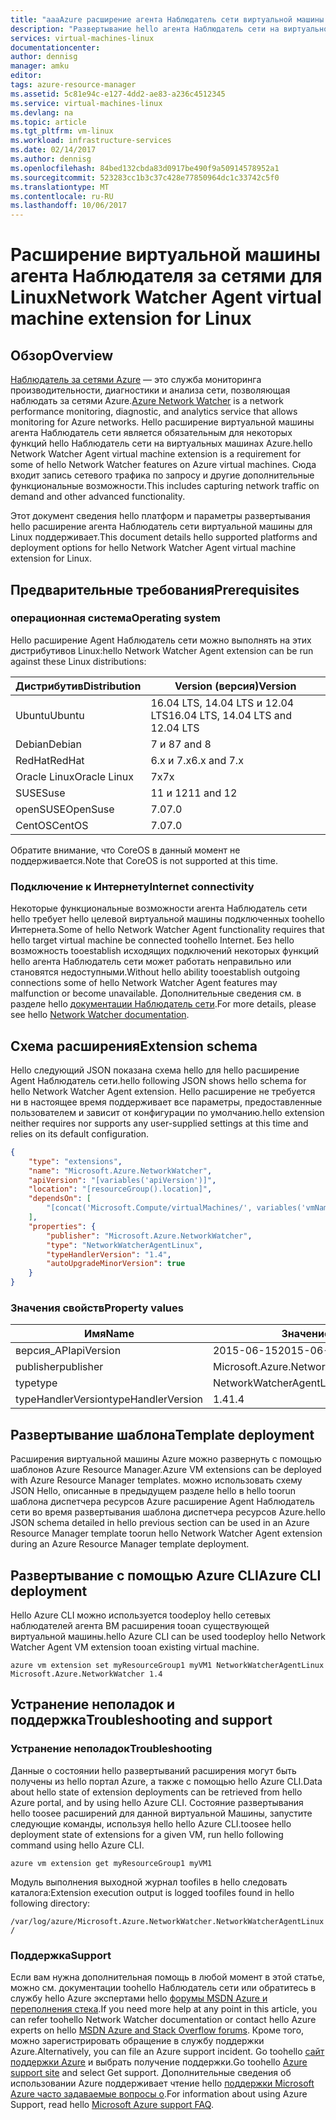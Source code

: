 ```yaml
---
title: "aaaAzure расширение агента Наблюдатель сети виртуальной машины для Linux | Документы Microsoft"
description: "Развертывание hello агента Наблюдатель сети на виртуальной машине Linux с помощью расширения виртуальной машины."
services: virtual-machines-linux
documentationcenter: 
author: dennisg
manager: amku
editor: 
tags: azure-resource-manager
ms.assetid: 5c81e94c-e127-4dd2-ae83-a236c4512345
ms.service: virtual-machines-linux
ms.devlang: na
ms.topic: article
ms.tgt_pltfrm: vm-linux
ms.workload: infrastructure-services
ms.date: 02/14/2017
ms.author: dennisg
ms.openlocfilehash: 84bed132cbda83d0917be490f9a50914578952a1
ms.sourcegitcommit: 523283cc1b3c37c428e77850964dc1c33742c5f0
ms.translationtype: MT
ms.contentlocale: ru-RU
ms.lasthandoff: 10/06/2017
---
```

# <a name="network-watcher-agent-virtual-machine-extension-for-linux"></a><span data-ttu-id="2a9b5-103">Расширение виртуальной машины агента Наблюдателя за сетями для Linux</span><span class="sxs-lookup"><span data-stu-id="2a9b5-103">Network Watcher Agent virtual machine extension for Linux</span></span>

## <a name="overview"></a><span data-ttu-id="2a9b5-104">Обзор</span><span class="sxs-lookup"><span data-stu-id="2a9b5-104">Overview</span></span>

<span data-ttu-id="2a9b5-105">[Наблюдатель за сетями Azure](https://review.docs.microsoft.com/en-us/azure/network-watcher/) — это служба мониторинга производительности, диагностики и анализа сети, позволяющая наблюдать за сетями Azure.</span><span class="sxs-lookup"><span data-stu-id="2a9b5-105">[Azure Network Watcher](https://review.docs.microsoft.com/en-us/azure/network-watcher/) is a network performance monitoring, diagnostic, and analytics service that allows monitoring for Azure networks.</span></span> <span data-ttu-id="2a9b5-106">Hello расширение виртуальной машины агента Наблюдатель сети является обязательным для некоторых функций hello Наблюдатель сети на виртуальных машинах Azure.</span><span class="sxs-lookup"><span data-stu-id="2a9b5-106">hello Network Watcher Agent virtual machine extension is a requirement for some of hello Network Watcher features on Azure virtual machines.</span></span> <span data-ttu-id="2a9b5-107">Сюда входит запись сетевого трафика по запросу и другие дополнительные функциональные возможности.</span><span class="sxs-lookup"><span data-stu-id="2a9b5-107">This includes capturing network traffic on demand and other advanced functionality.</span></span>

<span data-ttu-id="2a9b5-108">Этот документ сведения hello платформ и параметры развертывания hello расширение агента Наблюдатель сети виртуальной машины для Linux поддерживает.</span><span class="sxs-lookup"><span data-stu-id="2a9b5-108">This document details hello supported platforms and deployment options for hello Network Watcher Agent virtual machine extension for Linux.</span></span>

## <a name="prerequisites"></a><span data-ttu-id="2a9b5-109">Предварительные требования</span><span class="sxs-lookup"><span data-stu-id="2a9b5-109">Prerequisites</span></span>

### <a name="operating-system"></a><span data-ttu-id="2a9b5-110">операционная система</span><span class="sxs-lookup"><span data-stu-id="2a9b5-110">Operating system</span></span>

<span data-ttu-id="2a9b5-111">Hello расширение Agent Наблюдатель сети можно выполнять на этих дистрибутивов Linux:</span><span class="sxs-lookup"><span data-stu-id="2a9b5-111">hello Network Watcher Agent extension can be run against these Linux distributions:</span></span>

| <span data-ttu-id="2a9b5-112">Дистрибутив</span><span class="sxs-lookup"><span data-stu-id="2a9b5-112">Distribution</span></span> | <span data-ttu-id="2a9b5-113">Version (версия)</span><span class="sxs-lookup"><span data-stu-id="2a9b5-113">Version</span></span> |
|---|---|
| <span data-ttu-id="2a9b5-114">Ubuntu</span><span class="sxs-lookup"><span data-stu-id="2a9b5-114">Ubuntu</span></span> | <span data-ttu-id="2a9b5-115">16.04 LTS, 14.04 LTS и 12.04 LTS</span><span class="sxs-lookup"><span data-stu-id="2a9b5-115">16.04 LTS, 14.04 LTS and 12.04 LTS</span></span> |
| <span data-ttu-id="2a9b5-116">Debian</span><span class="sxs-lookup"><span data-stu-id="2a9b5-116">Debian</span></span> | <span data-ttu-id="2a9b5-117">7 и 8</span><span class="sxs-lookup"><span data-stu-id="2a9b5-117">7 and 8</span></span> |
| <span data-ttu-id="2a9b5-118">RedHat</span><span class="sxs-lookup"><span data-stu-id="2a9b5-118">RedHat</span></span> | <span data-ttu-id="2a9b5-119">6.x и 7.x</span><span class="sxs-lookup"><span data-stu-id="2a9b5-119">6.x and 7.x</span></span> |
| <span data-ttu-id="2a9b5-120">Oracle Linux</span><span class="sxs-lookup"><span data-stu-id="2a9b5-120">Oracle Linux</span></span> | <span data-ttu-id="2a9b5-121">7x</span><span class="sxs-lookup"><span data-stu-id="2a9b5-121">7x</span></span> |
| <span data-ttu-id="2a9b5-122">SUSE</span><span class="sxs-lookup"><span data-stu-id="2a9b5-122">Suse</span></span> | <span data-ttu-id="2a9b5-123">11 и 12</span><span class="sxs-lookup"><span data-stu-id="2a9b5-123">11 and 12</span></span> |
| <span data-ttu-id="2a9b5-124">openSUSE</span><span class="sxs-lookup"><span data-stu-id="2a9b5-124">OpenSuse</span></span> | <span data-ttu-id="2a9b5-125">7.0</span><span class="sxs-lookup"><span data-stu-id="2a9b5-125">7.0</span></span> |
| <span data-ttu-id="2a9b5-126">CentOS</span><span class="sxs-lookup"><span data-stu-id="2a9b5-126">CentOS</span></span> | <span data-ttu-id="2a9b5-127">7.0</span><span class="sxs-lookup"><span data-stu-id="2a9b5-127">7.0</span></span> |

<span data-ttu-id="2a9b5-128">Обратите внимание, что CoreOS в данный момент не поддерживается.</span><span class="sxs-lookup"><span data-stu-id="2a9b5-128">Note that CoreOS is not supported at this time.</span></span>

### <a name="internet-connectivity"></a><span data-ttu-id="2a9b5-129">Подключение к Интернету</span><span class="sxs-lookup"><span data-stu-id="2a9b5-129">Internet connectivity</span></span>

<span data-ttu-id="2a9b5-130">Некоторые функциональные возможности агента Наблюдатель сети hello требует hello целевой виртуальной машины подключенных toohello Интернета.</span><span class="sxs-lookup"><span data-stu-id="2a9b5-130">Some of hello Network Watcher Agent functionality requires that hello target virtual machine be connected toohello Internet.</span></span> <span data-ttu-id="2a9b5-131">Без hello возможность tooestablish исходящих подключений некоторых функций hello агента Наблюдатель сети может работать неправильно или становятся недоступными.</span><span class="sxs-lookup"><span data-stu-id="2a9b5-131">Without hello ability tooestablish outgoing connections some of hello Network Watcher Agent features may malfunction or become unavailable.</span></span> <span data-ttu-id="2a9b5-132">Дополнительные сведения см. в разделе hello [документации Наблюдатель сети](https://review.docs.microsoft.com/en-us/azure/network-watcher/).</span><span class="sxs-lookup"><span data-stu-id="2a9b5-132">For more details, please see hello [Network Watcher documentation](https://review.docs.microsoft.com/en-us/azure/network-watcher/).</span></span>

## <a name="extension-schema"></a><span data-ttu-id="2a9b5-133">Схема расширения</span><span class="sxs-lookup"><span data-stu-id="2a9b5-133">Extension schema</span></span>

<span data-ttu-id="2a9b5-134">Hello следующий JSON показана схема hello для hello расширение Agent Наблюдатель сети.</span><span class="sxs-lookup"><span data-stu-id="2a9b5-134">hello following JSON shows hello schema for hello Network Watcher Agent extension.</span></span> <span data-ttu-id="2a9b5-135">Hello расширение не требуется ни в настоящее время поддерживает все параметры, предоставленные пользователем и зависит от конфигурации по умолчанию.</span><span class="sxs-lookup"><span data-stu-id="2a9b5-135">hello extension neither requires nor supports any user-supplied settings at this time and relies on its default configuration.</span></span>

```json
{
    "type": "extensions",
    "name": "Microsoft.Azure.NetworkWatcher",
    "apiVersion": "[variables('apiVersion')]",
    "location": "[resourceGroup().location]",
    "dependsOn": [
        "[concat('Microsoft.Compute/virtualMachines/', variables('vmName'))]"
    ],
    "properties": {
        "publisher": "Microsoft.Azure.NetworkWatcher",
        "type": "NetworkWatcherAgentLinux",
        "typeHandlerVersion": "1.4",
        "autoUpgradeMinorVersion": true
    }
}
```

### <a name="property-values"></a><span data-ttu-id="2a9b5-136">Значения свойств</span><span class="sxs-lookup"><span data-stu-id="2a9b5-136">Property values</span></span>

| <span data-ttu-id="2a9b5-137">Имя</span><span class="sxs-lookup"><span data-stu-id="2a9b5-137">Name</span></span> | <span data-ttu-id="2a9b5-138">Значение и пример</span><span class="sxs-lookup"><span data-stu-id="2a9b5-138">Value / Example</span></span> |
| ---- | ---- |
| <span data-ttu-id="2a9b5-139">версия_API</span><span class="sxs-lookup"><span data-stu-id="2a9b5-139">apiVersion</span></span> | <span data-ttu-id="2a9b5-140">2015-06-15</span><span class="sxs-lookup"><span data-stu-id="2a9b5-140">2015-06-15</span></span> |
| <span data-ttu-id="2a9b5-141">publisher</span><span class="sxs-lookup"><span data-stu-id="2a9b5-141">publisher</span></span> | <span data-ttu-id="2a9b5-142">Microsoft.Azure.NetworkWatcher</span><span class="sxs-lookup"><span data-stu-id="2a9b5-142">Microsoft.Azure.NetworkWatcher</span></span> |
| <span data-ttu-id="2a9b5-143">type</span><span class="sxs-lookup"><span data-stu-id="2a9b5-143">type</span></span> | <span data-ttu-id="2a9b5-144">NetworkWatcherAgentLinux</span><span class="sxs-lookup"><span data-stu-id="2a9b5-144">NetworkWatcherAgentLinux</span></span> |
| <span data-ttu-id="2a9b5-145">typeHandlerVersion</span><span class="sxs-lookup"><span data-stu-id="2a9b5-145">typeHandlerVersion</span></span> | <span data-ttu-id="2a9b5-146">1.4</span><span class="sxs-lookup"><span data-stu-id="2a9b5-146">1.4</span></span> |

## <a name="template-deployment"></a><span data-ttu-id="2a9b5-147">Развертывание шаблона</span><span class="sxs-lookup"><span data-stu-id="2a9b5-147">Template deployment</span></span>

<span data-ttu-id="2a9b5-148">Расширения виртуальной машины Azure можно развернуть с помощью шаблонов Azure Resource Manager.</span><span class="sxs-lookup"><span data-stu-id="2a9b5-148">Azure VM extensions can be deployed with Azure Resource Manager templates.</span></span> <span data-ttu-id="2a9b5-149">можно использовать схему JSON Hello, описанные в предыдущем разделе hello в hello toorun шаблона диспетчера ресурсов Azure расширение Agent Наблюдатель сети во время развертывания шаблона диспетчера ресурсов Azure.</span><span class="sxs-lookup"><span data-stu-id="2a9b5-149">hello JSON schema detailed in hello previous section can be used in an Azure Resource Manager template toorun hello Network Watcher Agent extension during an Azure Resource Manager template deployment.</span></span>

## <a name="azure-cli-deployment"></a><span data-ttu-id="2a9b5-150">Развертывание с помощью Azure CLI</span><span class="sxs-lookup"><span data-stu-id="2a9b5-150">Azure CLI deployment</span></span>

<span data-ttu-id="2a9b5-151">Hello Azure CLI можно используется toodeploy hello сетевых наблюдателей агента ВМ расширения tooan существующей виртуальной машины.</span><span class="sxs-lookup"><span data-stu-id="2a9b5-151">hello Azure CLI can be used toodeploy hello Network Watcher Agent VM extension tooan existing virtual machine.</span></span>

```azurecli
azure vm extension set myResourceGroup1 myVM1 NetworkWatcherAgentLinux Microsoft.Azure.NetworkWatcher 1.4
```

## <a name="troubleshooting-and-support"></a><span data-ttu-id="2a9b5-152">Устранение неполадок и поддержка</span><span class="sxs-lookup"><span data-stu-id="2a9b5-152">Troubleshooting and support</span></span>

### <a name="troubleshooting"></a><span data-ttu-id="2a9b5-153">Устранение неполадок</span><span class="sxs-lookup"><span data-stu-id="2a9b5-153">Troubleshooting</span></span>

<span data-ttu-id="2a9b5-154">Данные о состоянии hello развертываний расширения могут быть получены из hello портал Azure, а также с помощью hello Azure CLI.</span><span class="sxs-lookup"><span data-stu-id="2a9b5-154">Data about hello state of extension deployments can be retrieved from hello Azure portal, and by using hello Azure CLI.</span></span> <span data-ttu-id="2a9b5-155">Состояние развертывания hello toosee расширений для данной виртуальной Машины, запустите следующие команды, используя hello hello Azure CLI.</span><span class="sxs-lookup"><span data-stu-id="2a9b5-155">toosee hello deployment state of extensions for a given VM, run hello following command using hello Azure CLI.</span></span>

```azurecli
azure vm extension get myResourceGroup1 myVM1
```

<span data-ttu-id="2a9b5-156">Модуль выполнения выходной журнал toofiles в hello следовать каталога:</span><span class="sxs-lookup"><span data-stu-id="2a9b5-156">Extension execution output is logged toofiles found in hello following directory:</span></span>

`
/var/log/azure/Microsoft.Azure.NetworkWatcher.NetworkWatcherAgentLinux/
`

### <a name="support"></a><span data-ttu-id="2a9b5-157">Поддержка</span><span class="sxs-lookup"><span data-stu-id="2a9b5-157">Support</span></span>

<span data-ttu-id="2a9b5-158">Если вам нужна дополнительная помощь в любой момент в этой статье, можно см. документации toohello Наблюдатель сети или обратитесь в службу hello Azure экспертами hello [форумы MSDN Azure и переполнения стека](https://azure.microsoft.com/en-us/support/forums/).</span><span class="sxs-lookup"><span data-stu-id="2a9b5-158">If you need more help at any point in this article, you can refer toohello Network Watcher documentation or contact hello Azure experts on hello [MSDN Azure and Stack Overflow forums](https://azure.microsoft.com/en-us/support/forums/).</span></span> <span data-ttu-id="2a9b5-159">Кроме того, можно зарегистрировать обращение в службу поддержки Azure.</span><span class="sxs-lookup"><span data-stu-id="2a9b5-159">Alternatively, you can file an Azure support incident.</span></span> <span data-ttu-id="2a9b5-160">Go toohello [сайт поддержки Azure](https://azure.microsoft.com/en-us/support/options/) и выбрать получение поддержки.</span><span class="sxs-lookup"><span data-stu-id="2a9b5-160">Go toohello [Azure support site](https://azure.microsoft.com/en-us/support/options/) and select Get support.</span></span> <span data-ttu-id="2a9b5-161">Дополнительные сведения об использовании Azure поддерживает чтение hello [поддержки Microsoft Azure часто задаваемые вопросы о](https://azure.microsoft.com/en-us/support/faq/).</span><span class="sxs-lookup"><span data-stu-id="2a9b5-161">For information about using Azure Support, read hello [Microsoft Azure support FAQ](https://azure.microsoft.com/en-us/support/faq/).</span></span>
